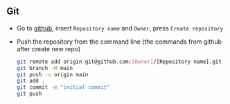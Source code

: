 ## Git

- Go to [github](https://github.com/new), insert `Repository name` and `Owner`, press `Create repository`

- Push the repository from the command line (the commands from github after create new repo)
    ```bash
    git remote add origin git@github.com:[Owner]/[Repository name].git
    git branch -M main
    git push -u origin main
    git add .
    git commit -m "initial commit"
    git push
    ```

